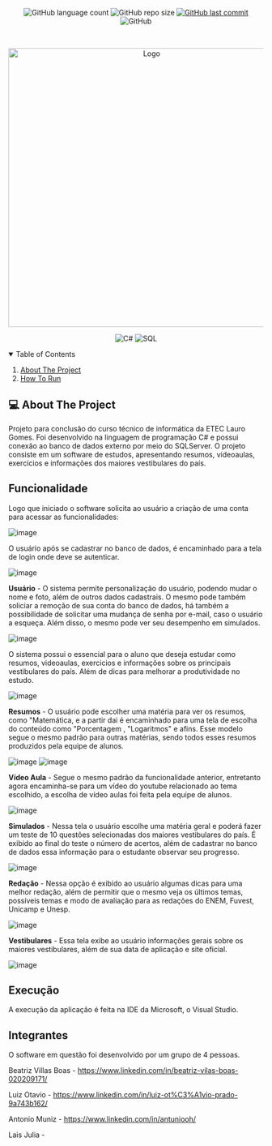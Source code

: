 <p align="center">
  <img alt="GitHub language count" src="https://img.shields.io/github/languages/count/antuniooh/ClassroomProject">

  <img alt="GitHub repo size" src="https://img.shields.io/github/repo-size/antuniooh/ClassroomProject">
  
  <a href="https://github.com/antuniooh/ClassroomWebsiteProject/commits/master">
    <img alt="GitHub last commit" src="https://img.shields.io/github/last-commit/antuniooh/ClassroomProject">
  </a>
  
   <img alt="GitHub" src="https://img.shields.io/github/license/antuniooh/ClassroomProject">
</p>

<!-- PROJECT LOGO -->
<br />
<p align="center">
  <a href="https://github.com/antuniooh/ClassroomProject">
    <img src="https://github.com/antuniooh/ClassroomWebsiteProject/blob/master/imagens/logo%20redondo.png" alt="Logo" width="550">
  </a>
</p>

<p align="center">
  <img alt="C#" src="https://img.shields.io/badge/C#-yellow?style=for-the-badge&logo=javascript&logoColor=white"/>
  <img alt="SQL" src="https://img.shields.io/badge/SQL-orange?style=for-the-badge&logo=html5&logoColor=white"/>
</p>


<!-- TABLE OF CONTENTS -->
<details open="open">
  <summary>Table of Contents</summary>
  <ol>
    <li>
      <a href="#-about-the-project">About The Project</a>
    </li>
    <li>
      <a href="#-how-to-run">How To Run</a>
    </li>
  </ol>
</details>


<!-- ABOUT THE PROJECT -->
## 💻 About The Project
Projeto para conclusão do curso técnico de informática da ETEC Lauro Gomes. Foi desenvolvido na linguagem de programação C# e possui conexão ao banco de dados externo por meio do SQLServer. O projeto consiste em um software de estudos, apresentando resumos, videoaulas, exercícios e informações dos maiores vestibulares do país. 

## Funcionalidade

Logo que iniciado o software solicita ao usuário a criação de uma conta para acessar as funcionalidades:

![image](images/login.jpeg)

O usuário após se cadastrar no banco de dados, é encaminhado para a tela de login onde deve se autenticar.

![image](images/signUp.jpeg)


**Usuário** - O sistema permite personalização do usuário, podendo mudar o nome e foto, além de outros dados cadastrais. O mesmo pode também soliciar a remoção de sua conta do banco de dados, há também a possibilidade de solicitar uma mudança de senha por e-mail, caso o usuário a esqueça. Além disso, o mesmo pode ver seu desempenho em simulados.

![image](images/user.jpeg)

O sistema possui o essencial para o aluno que deseja estudar como resumos, videoaulas, exercicios e informações sobre os principais vestibulares do país. Além de dicas para melhorar a produtividade no estudo.

![image](images/main.jpeg)

**Resumos** - O usuário pode escolher uma matéria para ver os resumos, como "Matemática, e a partir dai é encaminhado para uma tela de escolha do conteúdo como "Porcentagem , "Logaritmos" e afins. Esse modelo segue o mesmo padrão para outras matérias, sendo todos esses resumos produzidos pela equipe de alunos.

![image](images/math.jpeg)
![image](images/resume.jpeg)

**Vídeo Aula** - Segue o mesmo padrão da funcionalidade anterior, entretanto agora encaminha-se para um vídeo do youtube relacionado ao tema escolhido, a escolha de vídeo aulas foi feita pela equipe de alunos. 

![image](images/video.jpeg)

**Simulados** - Nessa tela o usuário escolhe uma matéria geral e poderá fazer um teste de 10 questões selecionadas dos maiores vestibulares do país. É exibido ao final do teste o número de acertos, além de cadastrar no banco de dados essa informação para o estudante observar seu progresso.

![image](images/test.jpeg)

**Redação** - Nessa opção é exibido ao usuário algumas dicas para uma melhor redação, além de permitir que o mesmo veja os últimos temas, possíveis temas e modo de avaliação para as redações do ENEM, Fuvest, Unicamp e Unesp.

![image](images/redacao.jpeg)

**Vestibulares** - Essa tela exibe ao usuário informações gerais sobre os maiores vestibulares, além de sua data de aplicação e site oficial.

![image](images/vestibulares.jpeg)

## Execução

A execução da aplicação é feita na IDE da Microsoft, o Visual Studio. 

## Integrantes

O software em questão foi desenvolvido por um grupo de 4 pessoas.

Beatriz Villas Boas - https://www.linkedin.com/in/beatriz-vilas-boas-020209171/

Luiz Otavio - https://www.linkedin.com/in/luiz-ot%C3%A1vio-prado-9a743b162/

Antonio Muniz - https://www.linkedin.com/in/antuniooh/

Lais Julia - 

